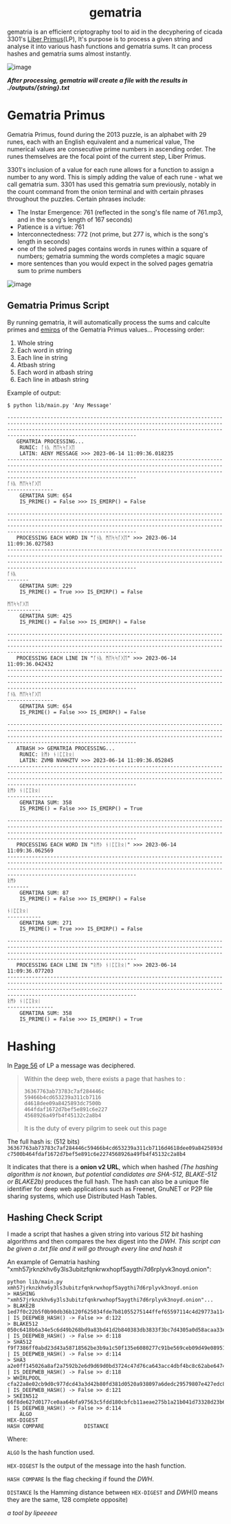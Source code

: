 <div align="center">
	
# gematria
	
</div>

gematria is an efficient criptography tool to aid in the decyphering of cicada 3301's [Liber Primus](https://uncovering-cicada.fandom.com/wiki/Liber_Primus)(LP), It's purpose is to process a given string and analyse it into various hash functions and gematria sums. It can process hashes and gematria sums almost instantly.

![image](https://github.com/lipeeeee/gematria/assets/62669782/d42250b9-4c13-4442-b82d-6b1bdd6a0182)

***After processing, gematria will create a file with the results in ./outputs/{string}.txt***

# Gematria Primus
Gematria Primus, found during the 2013 puzzle, is an alphabet with 29 runes, each with an English equivalent and a numerical value, The numerical values are consecutive prime numbers in ascending order. The runes themselves are the focal point of the current step, Liber Primus.

3301's inclusion of a value for each rune allows for a function to assign a number to any word. This is simply adding the value of each rune - what we call gematria sum. 3301 has used this gematria sum previously, notably in the count command from the onion terminal and with certain phrases throughout the puzzles. Certain phrases include:

- The Instar Emergence: 761 (reflected in the song's file name of 761.mp3, and in the song's length of 167 seconds)
- Patience is a virtue: 761
- Interconnectedness: 772 (not prime, but 277 is, which is the song's length in seconds)
- one of the solved pages contains words in runes within a square of numbers; gematria summing the words completes a magic square
- more sentences than you would expect in the solved pages gematria sum to prime numbers

![image](https://github.com/lipeeeee/gematria/assets/62669782/6ad1d502-0076-4fd9-9ca1-ea7b240cdd72)

## Gematria Primus Script
By running gematria, it will automatically process the sums and calculte primes and [emirps](https://en.wikipedia.org/wiki/Emirp) of the Gematria Primus values... Processing order:
1. Whole string
2. Each word in string
3. Each line in string
4. Atbash string
5. Each word in atbash string
6. Each line in atbash string

Example of output:
```shell
$ python lib/main.py 'Any Message'
```
```
------------------------------------------------------------------------------------------------------------------------------------------------------------------------------------------------------------------------------------------------------------
   GEMATRIA PROCESSING...
	RUNIC: ᚪᚾᚣ ᛗᛖᛋᛋᚪᚷᛖ
	LATIN: AENY MESSAGE >>> 2023-06-14 11:09:36.018235
------------------------------------------------------------------------------------------------------------------------------------------------------------------------------------------------------------------------------------------------------------
ᚪᚾᚣ ᛗᛖᛋᛋᚪᚷᛖ
---------------
	GEMATIRA SUM: 654
	IS_PRIME() = False >>> IS_EMIRP() = False

------------------------------------------------------------------------------------------------------------------------------------------------------------------------------------------------------------------------------------------------------------
   PROCESSING EACH WORD IN "ᚪᚾᚣ ᛗᛖᛋᛋᚪᚷᛖ" >>> 2023-06-14 11:09:36.027583
------------------------------------------------------------------------------------------------------------------------------------------------------------------------------------------------------------------------------------------------------------
ᚪᚾᚣ
-------
	GEMATIRA SUM: 229
	IS_PRIME() = True >>> IS_EMIRP() = False

ᛗᛖᛋᛋᚪᚷᛖ
-----------
	GEMATIRA SUM: 425
	IS_PRIME() = False >>> IS_EMIRP() = False

------------------------------------------------------------------------------------------------------------------------------------------------------------------------------------------------------------------------------------------------------------
   PROCESSING EACH LINE IN "ᚪᚾᚣ ᛗᛖᛋᛋᚪᚷᛖ" >>> 2023-06-14 11:09:36.042432
------------------------------------------------------------------------------------------------------------------------------------------------------------------------------------------------------------------------------------------------------------
ᚪᚾᚣ ᛗᛖᛋᛋᚪᚷᛖ
---------------
	GEMATIRA SUM: 654
	IS_PRIME() = False >>> IS_EMIRP() = False

------------------------------------------------------------------------------------------------------------------------------------------------------------------------------------------------------------------------------------------------------------
   ATBASH >> GEMATRIA PROCESSING...
	RUNIC: ᚱᛗᚦ ᚾᛁᛈᛈᚱᛟᛁ
	LATIN: ZVMB NVHHZTV >>> 2023-06-14 11:09:36.052845
------------------------------------------------------------------------------------------------------------------------------------------------------------------------------------------------------------------------------------------------------------
ᚱᛗᚦ ᚾᛁᛈᛈᚱᛟᛁ
---------------
	GEMATIRA SUM: 358
	IS_PRIME() = False >>> IS_EMIRP() = True

------------------------------------------------------------------------------------------------------------------------------------------------------------------------------------------------------------------------------------------------------------
   PROCESSING EACH WORD IN "ᚱᛗᚦ ᚾᛁᛈᛈᚱᛟᛁ" >>> 2023-06-14 11:09:36.062569
------------------------------------------------------------------------------------------------------------------------------------------------------------------------------------------------------------------------------------------------------------
ᚱᛗᚦ
-------
	GEMATIRA SUM: 87
	IS_PRIME() = False >>> IS_EMIRP() = False

ᚾᛁᛈᛈᚱᛟᛁ
-----------
	GEMATIRA SUM: 271
	IS_PRIME() = True >>> IS_EMIRP() = False

------------------------------------------------------------------------------------------------------------------------------------------------------------------------------------------------------------------------------------------------------------
   PROCESSING EACH LINE IN "ᚱᛗᚦ ᚾᛁᛈᛈᚱᛟᛁ" >>> 2023-06-14 11:09:36.077203
------------------------------------------------------------------------------------------------------------------------------------------------------------------------------------------------------------------------------------------------------------
ᚱᛗᚦ ᚾᛁᛈᛈᚱᛟᛁ
---------------
	GEMATIRA SUM: 358
	IS_PRIME() = False >>> IS_EMIRP() = True
```


# Hashing
In [Page 56](https://static.wikia.nocookie.net/uncovering-cicada/images/2/2f/56.jpg) of LP a message was deciphered.
> Within the deep web, there exists a page that hashes to :
> ```
> 36367763ab73783c7af284446c
> 59466b4cd653239a311cb7116
> d4618dee09a8425893dc7500b
> 464fdaf1672d7bef5e891c6e227
> 4568926a49fb4f45132c2a8b4
> ```
> It is the duty of every pilgrim to seek out this page

The full hash is: (512 bits)
```36367763ab73783c7af284446c59466b4cd653239a311cb7116d4618dee09a8425893dc7500b464fdaf1672d7bef5e891c6e2274568926a49fb4f45132c2a8b4```

It indicates that there is a **onion v2 URL**, which when hashed *(The hashing algorithm is not known, but potential candidates are SHA-512, BLAKE-512 or BLAKE2b)* produces the full hash.
The hash can also be a unique file identifier for deep web applications such as Freenet, GnuNET or P2P file sharing systems, which use Distributed Hash Tables.

## Hashing Check Script
I made a script that hashes a given string into various *512 bit* hashing algorithms and then compares the hex digest into the *DWH*.
*This script can be given a .txt file and it will go through every line and hash it*

An example of Gematria hashing "xmh57jrknzkhv6y3ls3ubitzfqnkrwxhopf5aygthi7d6rplyvk3noyd.onion":
```shell
python lib/main.py xmh57jrknzkhv6y3ls3ubitzfqnkrwxhopf5aygthi7d6rplyvk3noyd.onion
> HASHING "xmh57jrknzkhv6y3ls3ubitzfqnkrwxhopf5aygthi7d6rplyvk3noyd.onion"...
> BLAKE2B   1ed7f0c22b5f0b90db36b120f625034fde7b81055275144ffef65597114c4d29773a114a40a9de8179d3fec16f940696b1f8653dadd8be6a01b42c2b8f936184 | IS_DEEPWEB_HASH() -> False >> d:122
> BLAKE512  050c6418b6a34e5c6d49b268bd9a83bd41d2b840383db3833f3bc7d4305a0d58acaa33e963bddf4e91c65d049a427fa01ba88171151a4ea9884f226becdb3523 | IS_DEEPWEB_HASH() -> False >> d:118
> SHA512    f9f7386ff0abd23d43a58718562be3b9a1c50f135e6080277c91be569ceb09d49e08951b691e66e23f01b028dca5968c2f63e2bc99b582f455d358ffee912b18 | IS_DEEPWEB_HASH() -> False >> d:114
> SHA3      a2e0ff145026a8af2a7592b2e6d9d69d0bd3724c47d76ca643acc4dbf4bc8c62abe6474a6e07ac7a9528da579bd567527cf37a95b16912458e737aa84bd4f1d2 | IS_DEEPWEB_HASH() -> False >> d:118
> WHIRLPOOL cfa22a8e02cb9d0c977dcd43a3d42b80fd381d0520a938097a6dedc29579807e427edc8b328c92b141df75833d1412c434ee4065b883084323932e63c9ec5c54 | IS_DEEPWEB_HASH() -> False >> d:121
> SKEIN512  66f8de627d0177ce0aa64bfa97563c5fdd180cbfcb11aeae275b1a21b041d73328d23b6f8dd0405dda8852e18308c457ca61e752b9ef40d34efd00a298f7ac24 | IS_DEEPWEB_HASH() -> False >> d:114
    ALGO                                                                   HEX-DIGEST                                                               HASH COMPARE             DISTANCE
```
Where:

`ALGO` Is the hash function used.

`HEX-DIGEST` Is the output of the message into the hash function.

`HASH COMPARE` Is the flag checking if found the *DWH*.

`DISTANCE` Is the Hamming distance between `HEX-DIGEST` and *DWH*(0 means they are the same, 128 complete opposite)

*a tool by lipeeeee*
